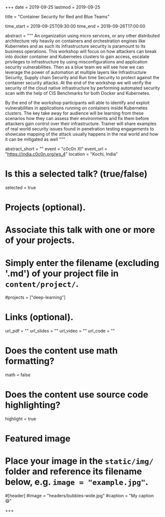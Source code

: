 +++
date = 2019-09-25
lastmod = 2019-09-25

title = "Container Security for Red and Blue Teams"

time_start = 2019-09-25T09:30:00
time_end = 2019-09-26T17:00:00

abstract = """
An organization using micro services, or any other distributed architecture rely heavily on containers and orchestration engines like Kubernetes and as such its infrastructure security is paramount to its business operations. This workshop will focus on how attackers can break into docker container and Kubernetes clusters to gain access, escalate privileges to infrastructure by using misconfigurations and application security vulnerabilities. Then as a blue team we will see how we can leverage the power of automation at multiple layers like Infrastructure Security, Supply chain Security and Run time Security to protect against the container security attacks. At the end of the workshop we will verify the security of the cloud native infrastructure by performing automated security scan with the help of CIS Benchmarks for both Docker and Kubernetes.

By the end of the workshop participants will able to identify and exploit vulnerabilities in applications running on containers inside Kubernetes clusters. The key take away for audience will be learning from these scenarios how they can assess their environments and fix them before attackers gain control over their infrastructure. Trainer will share examples of real world security issues found in penetration testing engagements to showcase mapping of the attack usually happens in the real world and how it can be mitigated as well
"""

abstract_short = ""
event = "c0c0n XI"
event_url = "https://india.c0c0n.org/ws_4"
location = "Kochi, India"

# Is this a selected talk? (true/false)
selected = true

# Projects (optional).
#   Associate this talk with one or more of your projects.
#   Simply enter the filename (excluding '.md') of your project file in `content/project/`.
#projects = ["deep-learning"]

# Links (optional).
url_pdf = ""
url_slides = ""
url_video = ""
url_code = ""

# Does the content use math formatting?
math = false

# Does the content use source code highlighting?
highlight = true

# Featured image
# Place your image in the `static/img/` folder and reference its filename below, e.g. `image = "example.jpg"`.

#[header]
#image = "headers/bubbles-wide.jpg"
#caption = "My caption :smile:"

+++

